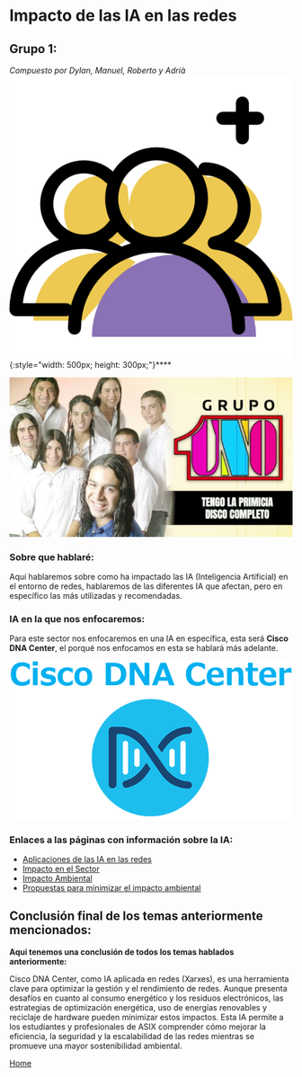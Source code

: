 # Impacto de las IA en las redes
## Grupo 1:
_Compuesto por Dylan, Manuel, Roberto y Adrià_ ![Texto alternativo](./Imagenes/group-1_icon-icons.png){:style="width: 500px; height: 300px;"}****

![ImagenGrupo1](./Imagenes/hq720.jpg)
### Sobre que hablaré:
Aquí hablaremos sobre como ha impactado las IA (Inteligencia Artificial) en el entorno de redes, hablaremos de las diferentes IA que afectan, pero en específico las más utilizadas y recomendadas.

### IA en la que nos enfocaremos:
Para este sector nos enfocaremos en una IA en específica, esta será **Cisco DNA Center**, el porqué nos enfocamos en esta se hablará más adelante.

![alt text](./Imagenes/09768edd82b5370215a0727658047fdd.png)

### Enlaces a las páginas con información sobre la IA:
- [Aplicaciones de las IA en las redes](./Enlaces/aplicacionesIA3.md)
- [Impacto en el Sector](./Enlaces/impactoSector3.md)
- [Impacto Ambiental](./Enlaces/impactoAmbiental3.md)
- [Propuestas para minimizar el impacto ambiental](./Enlaces/minimizar3.md)


## Conclusión final de los temas anteriormente mencionados:
**Aqui tenemos una conclusión de todos los temas hablados anteriormente:**

Cisco DNA Center, como IA aplicada en redes (Xarxes), es una herramienta clave para optimizar la gestión y el rendimiento de redes. Aunque presenta desafíos en cuanto al consumo energético y los residuos electrónicos, las estrategias de optimización energética, uso de energías renovables y reciclaje de hardware pueden minimizar estos impactos. Esta IA permite a los estudiantes y profesionales de ASIX comprender cómo mejorar la eficiencia, la seguridad y la escalabilidad de las redes mientras se promueve una mayor sostenibilidad ambiental.


[Home](index.md)
